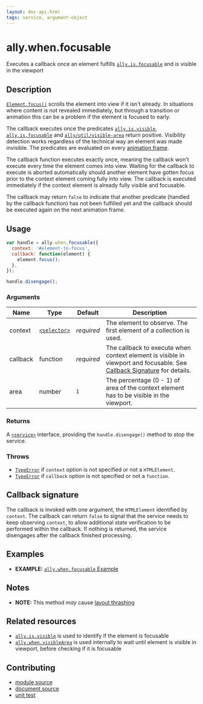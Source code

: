 ```yaml
---
layout: doc-api.html
tags: service, argument-object
---
```


# ally.when.focusable

Executes a callback once an element fulfills [`ally.is.focusable`](../is/focusable.md) and is visible in the viewport


## Description

[`Element.focus()`](https://developer.mozilla.org/en-US/docs/Web/API/HTMLElement.focus) scrolls the element into view if it isn't already. In situations where content is not revealed immediately, but through a transition
or animation this can be a problem if the element is focused to early.

The callback executes once the predicates [`ally.is.visible`](../is/visible.md), [`ally.is.focusable`](../is/focusable.md) and [`ally/util/visible-area`](../util.md#Calculate-An-Element-s-Visible-Area) return positive. Visibility detection works regardless of the technical way an element was made invisible. The predicates are evaluated on every [animation frame](https://developer.mozilla.org/en-US/docs/Web/API/window.requestAnimationFrame).

The callback function executes exactly once, meaning the callback won't execute every time the element comes into view. Waiting for the callback to execute is aborted automatically should another element have gotten focus prior to the context element coming fully into view. The callback is executed immediately if the context element is already fully visible and focusable.

The callback may return `false` to indicate that another predicate (handled by the callback function) has not been fulfilled yet and the callback should be executed again on the next animation frame.


## Usage

```js
var handle = ally.when.focusable({
  context: '#element-to-focus',
  callback: function(element) {
    element.focus();
  },
});

handle.disengage();
```

### Arguments

| Name | Type | Default | Description |
| ---- | ---- | ------- | ----------- |
| context | [`<selector>`](../concepts.md#Selector) | *required* | The element to observe. The first element of a collection is used. |
| callback | function | *required* | The callback to execute when context element is visible in viewport and focusable. See [Callback Signature](#Callback-Signature) for details. |
| area | number | `1` | The percentage (0 - 1) of area of the context element has to be visible in the viewport. |

### Returns

A [`<service>`](../concepts.md#Service) interface, providing the `handle.disengage()` method to stop the service.

### Throws

* [`TypeError`](https://developer.mozilla.org/en-US/docs/Web/JavaScript/Reference/Global_Objects/TypeError) if `context` option is not specified or not a `HTMLElement`.
* [`TypeError`](https://developer.mozilla.org/en-US/docs/Web/JavaScript/Reference/Global_Objects/TypeError) if `callback` option is not specified or not a `function`.


## Callback signature

The callback is invoked with one argument, the `HTMLElement` identified by `context`. The callback can return `false` to signal that the service needs to keep observing `context`, to allow additional state verification to be performed within the callback. If nothing is returned, the service disengages after the callback finished processing.


## Examples

* **EXAMPLE:** [`ally.when.focusable` Example](./focusable.example.html)


## Notes

* **NOTE:** This method *may* cause [layout thrashing](http://wilsonpage.co.uk/preventing-layout-thrashing/)


## Related resources

* [`ally.is.visible`](../is/visible.md) is used to identify if the element is focusable
* [`ally.when.visibleArea`](visible-area.md) is used internally to wait until element is visible in viewport, before checking if it is focusable


## Contributing

* [module source](https://github.com/medialize/ally.js/blob/master/src/when/focusable.js)
* [document source](https://github.com/medialize/ally.js/blob/master/docs/api/when/focusable.md)
* [unit test](https://github.com/medialize/ally.js/blob/master/test/unit/when.focusable.test.js)

